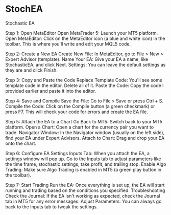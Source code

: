 # StochEA
Stochastic EA

Step 1: Open MetaEditor
Open MetaTrader 5: Launch your MT5 platform.
Open MetaEditor: Click on the MetaEditor icon (a blue and white icon) in the toolbar. This is where you'll write and edit your MQL5 code.

Step 2: Create a New EA
Create New File: In MetaEditor, go to File > New > Expert Advisor (template).
Name Your EA: Give your EA a name, like StochasticEA, and click Next.
Settings: You can leave the default settings as they are and click Finish.

Step 3: Copy and Paste the Code
Replace Template Code: You'll see some template code in the editor. Delete all of it.
Paste the Code: Copy the code I provided earlier and paste it into the editor.

Step 4: Save and Compile
Save the File: Go to File > Save or press Ctrl + S.
Compile the Code: Click on the Compile button (a green checkmark) or press F7. This will check your code for errors and create the EA file.

Step 5: Attach the EA to a Chart
Go Back to MT5: Switch back to your MT5 platform.
Open a Chart: Open a chart for the currency pair you want to trade.
Navigator Window: In the Navigator window (usually on the left side), find your EA under Expert Advisors.
Attach to Chart: Drag and drop your EA onto the chart.

Step 6: Configure EA Settings
Inputs Tab: When you attach the EA, a settings window will pop up. Go to the Inputs tab to adjust parameters like the time frame, stochastic settings, take profit, and trailing stop.
Enable Algo Trading: Make sure Algo Trading is enabled in MT5 (a green play button in the toolbar).

Step 7: Start Trading
Run the EA: Once everything is set up, the EA will start running and trading based on the conditions you specified.
Troubleshooting
Check the Journal: If the EA isn't working as expected, check the Journal tab in MT5 for any error messages.
Adjust Parameters: You can always go back to the Inputs tab to tweak the settings.
